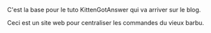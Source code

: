 C'est la base pour le tuto KittenGotAnswer qui va arriver sur le blog.

Ceci est un site web pour centraliser les commandes du vieux barbu.
